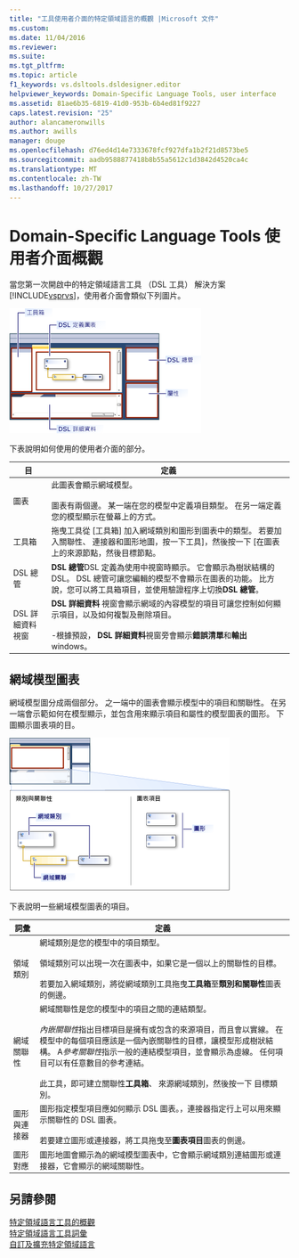 ```yaml
---
title: "工具使用者介面的特定領域語言的概觀 |Microsoft 文件"
ms.custom: 
ms.date: 11/04/2016
ms.reviewer: 
ms.suite: 
ms.tgt_pltfrm: 
ms.topic: article
f1_keywords: vs.dsltools.dsldesigner.editor
helpviewer_keywords: Domain-Specific Language Tools, user interface
ms.assetid: 81ae6b35-6819-41d0-953b-6b4ed81f9227
caps.latest.revision: "25"
author: alancameronwills
ms.author: awills
manager: douge
ms.openlocfilehash: d76ed4d14e7333678fcf927dfa1b2f21d8573be5
ms.sourcegitcommit: aadb9588877418b8b55a5612c1d3842d4520ca4c
ms.translationtype: MT
ms.contentlocale: zh-TW
ms.lasthandoff: 10/27/2017
---
```

# <a name="overview-of-the-domain-specific-language-tools-user-interface"></a>Domain-Specific Language Tools 使用者介面概觀
當您第一次開啟中的特定領域語言工具 （DSL 工具） 解決方案[!INCLUDE[vsprvs](../code-quality/includes/vsprvs_md.md)]，使用者介面會類似下列圖片。  
  
 ![dsl 設計工具](../modeling/media/dsl_designer.png "dsl_designer")  
  
 下表說明如何使用的使用者介面的部分。  
  
|**目**|**定義**|  
|-----------------|--------------------|  
|圖表|此圖表會顯示網域模型。<br /><br /> 圖表有兩個邊。 某一端在您的模型中定義項目類型。 在另一端定義您的模型顯示在螢幕上的方式。|  
|工具箱|拖曳工具從 [工具箱] 加入網域類別和圖形到圖表中的類型。 若要加入關聯性、 連接器和圖形地圖，按一下工具]，然後按一下 [在圖表上的來源節點，然後目標節點。|  
|DSL 總管|**DSL 總管**DSL 定義為使用中視窗時顯示。 它會顯示為樹狀結構的 DSL。 DSL 總管可讓您編輯的模型不會顯示在圖表的功能。 比方說，您可以將工具箱項目，並使用驗證程序上切換**DSL 總管**。|  
|DSL 詳細資料視窗|**DSL 詳細資料** 視窗會顯示網域的內容模型的項目可讓您控制如何顯示項目，以及如何複製及刪除項目。<br /><br /> -根據預設， **DSL 詳細資料**視窗旁會顯示**錯誤清單**和**輸出**windows。|  
  
## <a name="the-domain-model-diagram"></a>網域模型圖表  
 網域模型圖分成兩個部分。 之一端中的圖表會顯示模型中的項目和關聯性。 在另一端會示範如何在模型顯示，並包含用來顯示項目和屬性的模型圖表的圖形。 下圖顯示圖表項的目。  
  
 ![具有泳道的 dsl 設計工具](../modeling/media/dsl_desinger.png "dsl_desinger")  
  
 下表說明一些網域模型圖表的項目。  
  
|**詞彙**|**定義**|  
|--------------|--------------------|  
|領域類別|網域類別是您的模型中的項目類型。<br /><br /> 領域類別可以出現一次在圖表中，如果它是一個以上的關聯性的目標。<br /><br /> 若要加入網域類別，將從網域類別工具拖曳**工具箱**至**類別和關聯性**圖表的側邊。|  
|網域關聯性|網域關聯性是您的模型中的項目之間的連結類型。<br /><br /> *內嵌關聯性*指出目標項目是擁有或包含的來源項目，而且會以實線。 在模型中的每個項目應該是一個內嵌關聯性的目標，讓模型形成樹狀結構。 A*參考關聯性*指示一般的連結模型項目，並會顯示為虛線。 任何項目可以有任意數目的參考連結。<br /><br /> 此工具，即可建立關聯性**工具箱**、 來源網域類別，然後按一下 目標類別。|  
|圖形與連接器|圖形指定模型項目應如何顯示 DSL 圖表。，連接器指定行上可以用來顯示關聯性的 DSL 圖表。<br /><br /> 若要建立圖形或連接器，將工具拖曳至**圖表項目**圖表的側邊。|  
|圖形對應|圖形地圖會顯示為的網域模型圖表中，它會顯示網域類別連結圖形或連接器，它會顯示的網域關聯性。|  
  
## <a name="see-also"></a>另請參閱  
 [特定領域語言工具的概觀](../modeling/overview-of-domain-specific-language-tools.md)   
 [特定領域語言工具詞彙](http://msdn.microsoft.com/en-us/ca5e84cb-a315-465c-be24-76aa3df276aa)   
 [自訂及擴充特定領域語言](../modeling/customizing-and-extending-a-domain-specific-language.md)